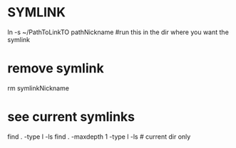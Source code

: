 
# SYMLINK
ln -s ~/PathToLinkTO pathNickname #run this in the dir where you want the symlink
# remove symlink
rm symlinkNickname
# see current symlinks
find . -type l -ls
find . -maxdepth 1 -type l -ls # current dir only



